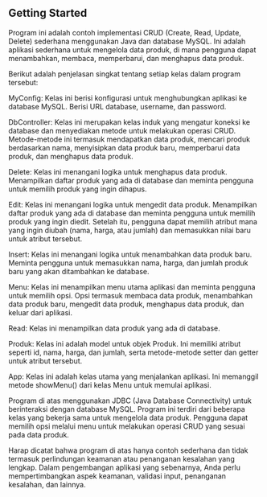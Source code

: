 ## Getting Started
Program ini adalah contoh implementasi CRUD (Create, Read, Update, Delete) sederhana menggunakan Java dan database MySQL. Ini adalah aplikasi sederhana untuk mengelola data produk, di mana pengguna dapat menambahkan, membaca, memperbarui, dan menghapus data produk.

Berikut adalah penjelasan singkat tentang setiap kelas dalam program tersebut:

MyConfig: Kelas ini berisi konfigurasi untuk menghubungkan aplikasi ke database MySQL. Berisi URL database, username, dan password.

DbController: Kelas ini merupakan kelas induk yang mengatur koneksi ke database dan menyediakan metode untuk melakukan operasi CRUD. Metode-metode ini termasuk mendapatkan data produk, mencari produk berdasarkan nama, menyisipkan data produk baru, memperbarui data produk, dan menghapus data produk.

Delete: Kelas ini menangani logika untuk menghapus data produk. Menampilkan daftar produk yang ada di database dan meminta pengguna untuk memilih produk yang ingin dihapus.

Edit: Kelas ini menangani logika untuk mengedit data produk. Menampilkan daftar produk yang ada di database dan meminta pengguna untuk memilih produk yang ingin diedit. Setelah itu, pengguna dapat memilih atribut mana yang ingin diubah (nama, harga, atau jumlah) dan memasukkan nilai baru untuk atribut tersebut.

Insert: Kelas ini menangani logika untuk menambahkan data produk baru. Meminta pengguna untuk memasukkan nama, harga, dan jumlah produk baru yang akan ditambahkan ke database.

Menu: Kelas ini menampilkan menu utama aplikasi dan meminta pengguna untuk memilih opsi. Opsi termasuk membaca data produk, menambahkan data produk baru, mengedit data produk, menghapus data produk, dan keluar dari aplikasi.

Read: Kelas ini menampilkan data produk yang ada di database.

Produk: Kelas ini adalah model untuk objek Produk. Ini memiliki atribut seperti id, nama, harga, dan jumlah, serta metode-metode setter dan getter untuk atribut tersebut.

App: Kelas ini adalah kelas utama yang menjalankan aplikasi. Ini memanggil metode showMenu() dari kelas Menu untuk memulai aplikasi.

Program di atas menggunakan JDBC (Java Database Connectivity) untuk berinteraksi dengan database MySQL. Program ini terdiri dari beberapa kelas yang bekerja sama untuk mengelola data produk. Pengguna dapat memilih opsi melalui menu untuk melakukan operasi CRUD yang sesuai pada data produk.

Harap dicatat bahwa program di atas hanya contoh sederhana dan tidak termasuk perlindungan keamanan atau penanganan kesalahan yang lengkap. Dalam pengembangan aplikasi yang sebenarnya, Anda perlu mempertimbangkan aspek keamanan, validasi input, penanganan kesalahan, dan lainnya.
